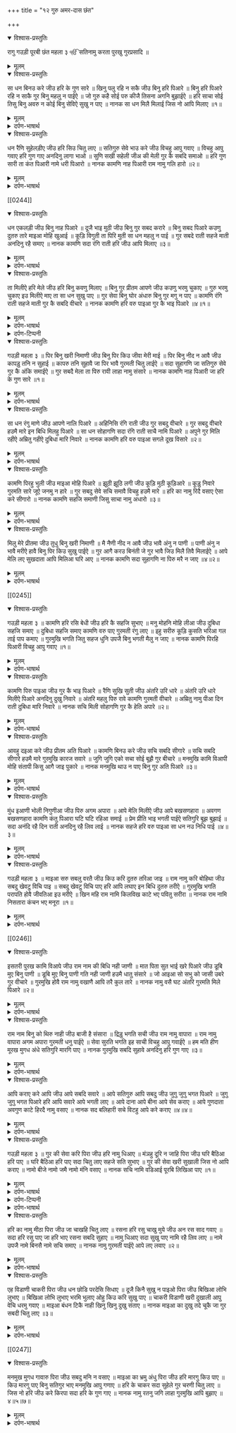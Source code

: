 +++
title = "१२ गुरु अमर-दास छंत"

+++

<details open><summary>विश्वास-प्रस्तुतिः</summary>

रागु गउड़ी पूरबी छंत महला ३ ੴ सतिनामु करता पुरखु गुरप्रसादि ॥
</details>

<details><summary>मूलम्</summary>

रागु गउड़ी पूरबी छंत महला ३ ੴ सतिनामु करता पुरखु गुरप्रसादि ॥
</details>

<details open><summary>विश्वास-प्रस्तुतिः</summary>

सा धन बिनउ करे जीउ हरि के गुण सारे ॥ खिनु पलु रहि न सकै जीउ बिनु हरि पिआरे ॥ बिनु हरि पिआरे रहि न साकै गुर बिनु महलु न पाईऐ ॥ जो गुरु कहै सोई परु कीजै तिसना अगनि बुझाईऐ ॥ हरि साचा सोई तिसु बिनु अवरु न कोई बिनु सेविऐ सुखु न पाए ॥ नानक सा धन मिलै मिलाई जिस नो आपि मिलाए ॥१॥
</details>

<details><summary>मूलम्</summary>

सा धन बिनउ करे जीउ हरि के गुण सारे ॥ खिनु पलु रहि न सकै जीउ बिनु हरि पिआरे ॥ बिनु हरि पिआरे रहि न साकै गुर बिनु महलु न पाईऐ ॥ जो गुरु कहै सोई परु कीजै तिसना अगनि बुझाईऐ ॥ हरि साचा सोई तिसु बिनु अवरु न कोई बिनु सेविऐ सुखु न पाए ॥ नानक सा धन मिलै मिलाई जिस नो आपि मिलाए ॥१॥
</details>

<details><summary>दर्पण-भाषार्थ</summary>

पद्अर्थ: साधन = जीव-स्त्री। बिनउ = विनती। सारे = संभालती है, याद करती है। महलु = परमात्मा का ठिकाना। परु कीजै = अच्छी तरह करना चाहिए। तिसना अगनि = तृष्णा की आग। साचा = सदा स्थिर रहने वाला।1।  
अर्थ: (जिस जीव-स्त्री के हृदय में प्रभु-मिलाप की चाहत पैदा होती है, वह) जीव-स्त्री (प्रभु-दर पे) विनती करती है और परमात्मा के गुण (अपने हृदय में) संभालती है, प्यारे परमात्मा (के दर्शनों) के बगैर वह एक छिन भर एक पल भर (शांत-चित्त) नहीं रह सकती। प्यारे परमात्मा के दर्शन के बिना वह (शांत-चित्त) नहीं रह सकती। पर परमात्मा का ठिकाना गुरु के बिना पाया नहीं जा सकता।  
जो जो गुरु शिक्षा देता है उसे अच्छी तरह कमाया जाए तो, (मन में से) तृष्णा की आग बुझ जाती है। एक परमात्मा ही सदा कायम रहने वाला है, उसके बगैर (जगत में) और कोई (सदा साथ निभने वाला साथी) नहीं है, उसकी शरण पड़े बिना जीव-स्त्री सुख नहीं पा सकती। हे नानक! वही जीव-स्त्री (गुरु की) मिलाई हुई (प्रभु-चरणों में) मिल सकती है जिसे प्रभु स्वयं मेहर (करके, अपने चरणों में) मिला ले।1।
</details>

<details open><summary>विश्वास-प्रस्तुतिः</summary>

धन रैणि सुहेलड़ीए जीउ हरि सिउ चितु लाए ॥ सतिगुरु सेवे भाउ करे जीउ विचहु आपु गवाए ॥ विचहु आपु गवाए हरि गुण गाए अनदिनु लागा भाओ ॥ सुणि सखी सहेली जीअ की मेली गुर कै सबदि समाओ ॥ हरि गुण सारी ता कंत पिआरी नामे धरी पिआरो ॥ नानक कामणि नाह पिआरी राम नामु गलि हारो ॥२॥
</details>

<details><summary>मूलम्</summary>

धन रैणि सुहेलड़ीए जीउ हरि सिउ चितु लाए ॥ सतिगुरु सेवे भाउ करे जीउ विचहु आपु गवाए ॥ विचहु आपु गवाए हरि गुण गाए अनदिनु लागा भाओ ॥ सुणि सखी सहेली जीअ की मेली गुर कै सबदि समाओ ॥ हरि गुण सारी ता कंत पिआरी नामे धरी पिआरो ॥ नानक कामणि नाह पिआरी राम नामु गलि हारो ॥२॥
</details>

<details><summary>दर्पण-भाषार्थ</summary>

पद्अर्थ: धन = जीव-स्त्री। रैणि = रात। सिउ = साथ। भाउ = प्रेम। करे = कर के। आपु = स्वै भाव। अनदिनु = हर रोज, हर समय। भाओ = भाउ, प्यार। जीअ की मेली = जिंद का मेल रखने वाली, दिली प्यार वाली। सारी = संभाले। नामे = नाम में ही। कामणि = स्त्री। नाह पिआरी = पति की प्यारी। गलि = गले में।2।  
अर्थ: जो जीव-स्त्री परमात्मा (के चरणों) से अपना चित्त जोड़े रखती है उस जीव-स्त्री की (जिंदगी रूपी) रात आसान बीतती है, वह जीव-स्त्री गुरु की शरण पड़ती है गुरु के साथ प्रेम करती है और अपने अंदर से अहं-अहंकार दूर करती है। जो जीव-स्त्री अपने अंदर से स्वैभाव दूर करती है सदा परमात्मा के गुण गाती रहती है, उसका हर वक्त प्रभु चरणों से प्यार बना रहता है। दिल-मिली (सत्संगी) सखियों-सहेलियों से (गुरु का शब्द) सुन के गुरु के शब्द में उसकी लीनता हुई रहती है।  
जो जीव-स्त्री परमात्मा के नाम से प्यार डालती है परमात्मा के गुण (अपने हृदय में) संभालती है वह परमात्मा पति की प्यारी बन जाती है। हे नानक! जिस जीव-स्त्री के गले में परमात्मा का नाम रूपी हार पड़ा रहता है, वह जीव-स्त्री परमात्मा की प्यारी हो जाती है।2।
</details>

[[0244]]
<details open><summary>विश्वास-प्रस्तुतिः</summary>

धन एकलड़ी जीउ बिनु नाह पिआरे ॥ दूजै भाइ मुठी जीउ बिनु गुर सबद करारे ॥ बिनु सबद पिआरे कउणु दुतरु तारे माइआ मोहि खुआई ॥ कूड़ि विगुती ता पिरि मुती सा धन महलु न पाई ॥ गुर सबदे राती सहजे माती अनदिनु रहै समाए ॥ नानक कामणि सदा रंगि राती हरि जीउ आपि मिलाए ॥३॥
</details>

<details><summary>मूलम्</summary>

धन एकलड़ी जीउ बिनु नाह पिआरे ॥ दूजै भाइ मुठी जीउ बिनु गुर सबद करारे ॥ बिनु सबद पिआरे कउणु दुतरु तारे माइआ मोहि खुआई ॥ कूड़ि विगुती ता पिरि मुती सा धन महलु न पाई ॥ गुर सबदे राती सहजे माती अनदिनु रहै समाए ॥ नानक कामणि सदा रंगि राती हरि जीउ आपि मिलाए ॥३॥
</details>

<details><summary>दर्पण-भाषार्थ</summary>

पद्अर्थ: भाइ = प्यार में। मुठी = ठगी गई। करारे = तगड़े। दुतरु = दुष्तर, जिससे पार लांघना मुश्किल हो। मोहि = मोह में। खुआई = खुंझी हुई, वंचित। कूड़ि = झूठ में, झूठे मोह में। विगुती = ख्वार हुई, परेशान हुई। पिरि = पिर ने, पति ने। मुती = छोड़ दी। सहजे = आत्मिक अडोलता में। माती = मस्त।3।  
अर्थ: हे जीउ! जो जीव-स्त्री प्यारे पति प्रभु के बिना अकेली (सूना जीवन व्यतीत कर रही) है, वह गुरु के सहारा देने वाले शब्द के बिना और ही प्यार में ठगी जा रही है। गुरु के शब्द के बिना और कोई नहीं जो उसे दुष्तर (संसार समुंदर) से पार लंघा सकता है, वह माया के मोह में (फसी) परेशान होती रहती है। जब जीव-स्त्री (माया के) झूठे मोह में परेशान होती है, तब (समझो कि) पति प्रभु से वह त्यागी हुई पड़ी है, वह जीव-स्त्री परमात्मा पति का ठिकाना नहीं ढूँढ सकती।  
(पर) जो जीव-स्त्री गुरु के शब्द में रंगी रहती है, वह आत्मिक अडोलता में मस्त रहती है, वह हर वक्त (प्रभु चरणों में) लीन रहती है। हे नानक! वह जीव-स्त्री सदा (प्रभु पति के) प्रेम रंग में रंगी रहती है, उसे परमात्मा खुद (अपने चरणों में) मिलाए रखता है।3।
</details>

<details open><summary>विश्वास-प्रस्तुतिः</summary>

ता मिलीऐ हरि मेले जीउ हरि बिनु कवणु मिलाए ॥ बिनु गुर प्रीतम आपणे जीउ कउणु भरमु चुकाए ॥ गुरु भरमु चुकाए इउ मिलीऐ माए ता सा धन सुखु पाए ॥ गुर सेवा बिनु घोर अंधारु बिनु गुर मगु न पाए ॥ कामणि रंगि राती सहजे माती गुर कै सबदि वीचारे ॥ नानक कामणि हरि वरु पाइआ गुर कै भाइ पिआरे ॥४॥१॥
</details>

<details><summary>मूलम्</summary>

ता मिलीऐ हरि मेले जीउ हरि बिनु कवणु मिलाए ॥ बिनु गुर प्रीतम आपणे जीउ कउणु भरमु चुकाए ॥ गुरु भरमु चुकाए इउ मिलीऐ माए ता सा धन सुखु पाए ॥ गुर सेवा बिनु घोर अंधारु बिनु गुर मगु न पाए ॥ कामणि रंगि राती सहजे माती गुर कै सबदि वीचारे ॥ नानक कामणि हरि वरु पाइआ गुर कै भाइ पिआरे ॥४॥१॥
</details>

<details><summary>दर्पण-भाषार्थ</summary>

पद्अर्थ: भरमु = मन की भटकना। चुकाए = दूर करे। माए = हे माँ! घोर अंधारु = घुप अंधेरा। मगु = रास्ता। वरु = पति। भाइ = प्यार में।4।  
अर्थ: हे जीउ! (प्रभु चरणों में) तब ही मिल सकते हैं, अगर प्रभु खुद ही मिला ले। परमात्मा के बिना (उसके चरणों में) और कौन मिला सकता है?  
(क्योंकि,) हे जीउ! अपने प्रीतम गुरु के बिना और कोई (हमारे मन की) भटकना दूर नहीं कर सकता।  
हे माँ! अगर गुरु (जीव-स्त्री के मन की) भटकना दूर कर दे, तो इस तरह (प्रभु चरणों में) मिल सकते हैं, तभी जीव-स्त्री आत्मिक आनंद पाती है। गुरु की शरण पड़े बिना उसे (जीवन का सही) रास्ता नहीं मिल सकता।  
हे नानक! जो जीव-स्त्री गुरु के शब्द की इनायत से (प्रभु पति के गुणों को) अपने सोच-मण्डल में टिकाती है, वह प्रभु के प्रेम रंग में रंगी रहती है, और आत्मिक अडोलता में मस्त रहती है। गुरु के प्रेम में गुरु के प्यार में टिकने के कारण उस जीव-स्त्री का प्रभु पति से मिलाप हो जाता है।4।1।
</details>

<details><summary>दर्पण-टिप्पनी</summary>

नोट: पाठक सज्जन इस छंत में और गुरु नानक देव जी के पहले दो छंतों में शब्दों की गहरी समानता देखें, जो बा-सबब ही नहीं हो गई। गुरु नानक देव जी की वाणी गुरु अमरदास जी के पास मौजूद थी।  
उदाहरण के तौर पर कुछ समान शब्द यहां दिए जा रहे हैं;  
साधन, नानक साधन मिलै मिलाई, ऐकलड़ी, नाह।
</details>

<details open><summary>विश्वास-प्रस्तुतिः</summary>

गउड़ी महला ३ ॥ पिर बिनु खरी निमाणी जीउ बिनु पिर किउ जीवा मेरी माई ॥ पिर बिनु नीद न आवै जीउ कापड़ु तनि न सुहाई ॥ कापरु तनि सुहावै जा पिर भावै गुरमती चितु लाईऐ ॥ सदा सुहागणि जा सतिगुरु सेवे गुर कै अंकि समाईऐ ॥ गुर सबदै मेला ता पिरु रावी लाहा नामु संसारे ॥ नानक कामणि नाह पिआरी जा हरि के गुण सारे ॥१॥
</details>

<details><summary>मूलम्</summary>

गउड़ी महला ३ ॥ पिर बिनु खरी निमाणी जीउ बिनु पिर किउ जीवा मेरी माई ॥ पिर बिनु नीद न आवै जीउ कापड़ु तनि न सुहाई ॥ कापरु तनि सुहावै जा पिर भावै गुरमती चितु लाईऐ ॥ सदा सुहागणि जा सतिगुरु सेवे गुर कै अंकि समाईऐ ॥ गुर सबदै मेला ता पिरु रावी लाहा नामु संसारे ॥ नानक कामणि नाह पिआरी जा हरि के गुण सारे ॥१॥
</details>

<details><summary>दर्पण-भाषार्थ</summary>

पद्अर्थ: खरी = बहुत। निमाणी = गरीब। किउ जीवा = मैं कैसे जी सकती हूँ? मेरे अंदर आत्मिक जीवन नहीं आ सकता। माई = हे माँ! नीद = सुख की नींद, शांति। कापड़ु = कपड़ा। तनि = शरीर पर। कापरु = कपड़ा। जा = जब। पिर भावै = पति को पसंद आती है। अंकि = अंक में, गोद में। सबदै = शब्द द्वारा। रावी = मिल सकती हूँ। लाहा = लाभ। संसारे = जगत में। कामणि = जीव-स्त्री। नाह = नाथ, पति। सारे = संभालती है।1।  
अर्थ: हे मेरी माँ! पति प्रभु के मिलाप के बिना मेरी जीवात्मा बहुत कंगाल सी रहती है, प्रभु पति से मेल के बिना मेरे अंदर आत्मिक जीवन नहीं आ सकता। (हे माँ!) प्रभु पति के बिना मेरे अंदर शांति नहीं आती, मुझे अपने शरीर पर कोई कपड़ा नहीं सुहाता।  
(हे माँ!) कपड़ा शरीर पर तभी सुहाता है जब मैं प्रभु पति को भा जाऊँ। (पर, हे माँ!) गुरु की मति पर चलने से ही प्रभु में चिक्त जुड़ सकता है। जब जीव-स्त्री गुरु की शरण पड़ती है, तब वह सदा वास्ते भाग्यशाली बन जाती है। (इस वास्ते, हे माँ!) गुरु की गोद में टिके रहना चाहिए।  
(हे माँ!) जब गुरु के शब्द में (मेरा चिक्त) जुड़ता है, तब मैं प्रभु पति को मिल पड़ती हूँ। (हे माँ!) प्रभु का नाम ही जगत में (असल) कमाई है।  
हे नानक! जीव-स्त्री जब परमात्मा के गुण अपने हृदय में बसाती है, तब वह प्रभु पति को प्यारी लगने लग पड़ती है।1।
</details>

<details open><summary>विश्वास-प्रस्तुतिः</summary>

सा धन रंगु माणे जीउ आपणे नालि पिआरे ॥ अहिनिसि रंगि राती जीउ गुर सबदु वीचारे ॥ गुर सबदु वीचारे हउमै मारे इन बिधि मिलहु पिआरे ॥ सा धन सोहागणि सदा रंगि राती साचै नामि पिआरे ॥ अपुने गुर मिलि रहीऐ अम्रितु गहीऐ दुबिधा मारि निवारे ॥ नानक कामणि हरि वरु पाइआ सगले दूख विसारे ॥२॥
</details>

<details><summary>मूलम्</summary>

सा धन रंगु माणे जीउ आपणे नालि पिआरे ॥ अहिनिसि रंगि राती जीउ गुर सबदु वीचारे ॥ गुर सबदु वीचारे हउमै मारे इन बिधि मिलहु पिआरे ॥ सा धन सोहागणि सदा रंगि राती साचै नामि पिआरे ॥ अपुने गुर मिलि रहीऐ अम्रितु गहीऐ दुबिधा मारि निवारे ॥ नानक कामणि हरि वरु पाइआ सगले दूख विसारे ॥२॥
</details>

<details><summary>दर्पण-भाषार्थ</summary>

पद्अर्थ: साधन = जीव-स्त्री। अहि = दिन। निसि = रात। वीचारे = विचारती है, सोच मण्डल में टिकाती है। इन बिधि = इस तरीके से। सोहागणि = अच्छे भाग्यों वाली। रंगि = प्रेम रंग में। साचै नामि = सदा स्थिर प्रभु के नाम में। गहीऐ = प्राप्त कर लेते हैं। दुबिधा = मेर-तेर। निवारे = दूर कर लेती है। वरु = पति। सगले = सारे।2।  
अर्थ: (हे मेरी माँ!) जो जीव-स्त्री गुरु के शब्द को अपने सोच मण्डल में टिकाती है, वह दिन रात प्रभु पति के प्रेम रंग में रंगी रहती है। वह जीव-स्त्री अपने प्रभु पति के मिलाप में आत्मिक आनंद भोगती है (क्योंकि) गुरु के शब्द को विचार मण्डल में संभालती है वह अपने अंदर से अहंकार दूर कर लेती है।  
(हे सत्संगी सहेलियो! तुम भी) इस प्रकार प्रभु प्यारे को मिलो।  
(हे माँ!) वह जीव-स्त्री हमेशा भाग्यशाली है, सदा प्रभु पति के प्रेम रंग में रंगी रहती है, जो सदा स्थिर प्रभु के नाम में प्रेम करती है।  
हे सहेलियो! अपने गुरु को मिल के रहना चाहिए (गुरु से ही) आत्मिक जीवन देने वाला नाम-जल ले सकते हैं। (जिसे ये नाम-जल मिल जाता है वह अपने अंदर से) मेर-तेर को समाप्त कर देती है। हे नानक! उस जीव-स्त्री ने पति प्रभु का मिलाप हासिल कर लिया, उसने सारे दुख भुला लिए।2।
</details>

<details open><summary>विश्वास-प्रस्तुतिः</summary>

कामणि पिरहु भुली जीउ माइआ मोहि पिआरे ॥ झूठी झूठि लगी जीउ कूड़ि मुठी कूड़िआरे ॥ कूड़ु निवारे गुरमति सारे जूऐ जनमु न हारे ॥ गुर सबदु सेवे सचि समावै विचहु हउमै मारे ॥ हरि का नामु रिदै वसाए ऐसा करे सीगारो ॥ नानक कामणि सहजि समाणी जिसु साचा नामु अधारो ॥३॥
</details>

<details><summary>मूलम्</summary>

कामणि पिरहु भुली जीउ माइआ मोहि पिआरे ॥ झूठी झूठि लगी जीउ कूड़ि मुठी कूड़िआरे ॥ कूड़ु निवारे गुरमति सारे जूऐ जनमु न हारे ॥ गुर सबदु सेवे सचि समावै विचहु हउमै मारे ॥ हरि का नामु रिदै वसाए ऐसा करे सीगारो ॥ नानक कामणि सहजि समाणी जिसु साचा नामु अधारो ॥३॥
</details>

<details><summary>दर्पण-भाषार्थ</summary>

पद्अर्थ: पिरहु = पति से। मोहि = मोह में। झूठि = झूठ में, झूठे जगत के मोह में। मुठी = लूटी हुई। कूड़िआरे = झूठे पदार्थों की बंजारन। सारे = संभालती है। जूऐ = जूए में। सचि = सदा स्थिर प्रभु में। रिदै = हृदय में। सहजि = आत्मिक अडोलता में। अधारो = आसरा।3।  
अर्थ: (हे माँ!) जो जीव-स्त्री प्रभु पति (की याद) से टूट जाती है, वह माया के मोह में (फंस के और पदार्थों को) प्यार करने लग पड़ती है। वह झूठे और कूड़ पदार्थों की वणजारन झूठे मोह में लगी रहती है, झूठे मोह में ठगी जाती है। पर जो जीव-स्त्री गुरु की मति को (अपने हृदय में) संभालती है, वह झूठे मोह को (अपने अंदर से) दूर कर लेती है, (और इस तरह) अपना जन्म व्यर्थ नहीं गवाती। वह जीव-स्त्री गुरु के शब्द को संभालती है, सदा स्थिर प्रभु में लीन हो जाती है और अपने अंदर से अहंकार को खत्म कर देती है, वह परमात्मा का नाम अपने हृदय में बसा लेती है - वह ऐसा आत्मिक श्रृंगार करती है।  
हे नानक! सदा स्थिर रहने वाले परमात्मा का नाम जिस जीव-स्त्री का जीवन आसरा है, वह जीव-स्त्री आत्मिक अडोलता में टिकी रहती है।3।
</details>

<details open><summary>विश्वास-प्रस्तुतिः</summary>

मिलु मेरे प्रीतमा जीउ तुधु बिनु खरी निमाणी ॥ मै नैणी नीद न आवै जीउ भावै अंनु न पाणी ॥ पाणी अंनु न भावै मरीऐ हावै बिनु पिर किउ सुखु पाईऐ ॥ गुर आगै करउ बिनंती जे गुर भावै जिउ मिलै तिवै मिलाईऐ ॥ आपे मेलि लए सुखदाता आपि मिलिआ घरि आए ॥ नानक कामणि सदा सुहागणि ना पिरु मरै न जाए ॥४॥२॥
</details>

<details><summary>मूलम्</summary>

मिलु मेरे प्रीतमा जीउ तुधु बिनु खरी निमाणी ॥ मै नैणी नीद न आवै जीउ भावै अंनु न पाणी ॥ पाणी अंनु न भावै मरीऐ हावै बिनु पिर किउ सुखु पाईऐ ॥ गुर आगै करउ बिनंती जे गुर भावै जिउ मिलै तिवै मिलाईऐ ॥ आपे मेलि लए सुखदाता आपि मिलिआ घरि आए ॥ नानक कामणि सदा सुहागणि ना पिरु मरै न जाए ॥४॥२॥
</details>

<details><summary>दर्पण-भाषार्थ</summary>

पद्अर्थ: मै = मुझे। नैणी = आँखों में। भावै = अच्छा लगता है। हावै = हाहुके में। करउ = मैं करती हूँ। घरि = घर में। आए = आ के।4।  
अर्थ: हे मेरे प्रीतम प्रभु जी! मुझे मिल, तेरे बिना मैं बहुत आजिज हूँ। (हे प्रीतम जी!) तेरे बिना मेरे आँखों में नींद नहीं आती। मुझे ना अन्न अच्छा लगता है ना पानी। (हे माँ! प्रीतम प्रभु के विछोड़े में) अन्न-पानी अच्छा नहीं लगता, सिसकियों में जिंद दुखी रहती है, पति प्रभु के बिना आत्मिक आनंद प्राप्त नहीं होता।  
(हे माँ!) मैं गुरु के आगे विनती करती हूँ - हे गुरु! अगर तुझे मेरी विनती ठीक लगे, तो जैसे भी हो सके मुझे (प्रीतम-प्रभु) मिला।  
(हे माँ!) सारे सुखों का देने वाला प्रीतम प्रभु (जिसको मिलाता है) स्वयं ही मिला लेता है, उसके हृदय घर में खुद ही आ के मिल लेता है। हे नानक! वह जीव-स्त्री सदा के लिए भाग्यशाली हो जाती है क्योंकि उसका (ये प्रभु-) पति ना कभी मरता है ना ही उससे विछुड़ता है।4।2।
</details>

[[0245]]
<details open><summary>विश्वास-प्रस्तुतिः</summary>

गउड़ी महला ३ ॥ कामणि हरि रसि बेधी जीउ हरि कै सहजि सुभाए ॥ मनु मोहनि मोहि लीआ जीउ दुबिधा सहजि समाए ॥ दुबिधा सहजि समाए कामणि वरु पाए गुरमती रंगु लाए ॥ इहु सरीरु कूड़ि कुसति भरिआ गल ताई पाप कमाए ॥ गुरमुखि भगति जितु सहज धुनि उपजै बिनु भगती मैलु न जाए ॥ नानक कामणि पिरहि पिआरी विचहु आपु गवाए ॥१॥
</details>

<details><summary>मूलम्</summary>

गउड़ी महला ३ ॥ कामणि हरि रसि बेधी जीउ हरि कै सहजि सुभाए ॥ मनु मोहनि मोहि लीआ जीउ दुबिधा सहजि समाए ॥ दुबिधा सहजि समाए कामणि वरु पाए गुरमती रंगु लाए ॥ इहु सरीरु कूड़ि कुसति भरिआ गल ताई पाप कमाए ॥ गुरमुखि भगति जितु सहज धुनि उपजै बिनु भगती मैलु न जाए ॥ नानक कामणि पिरहि पिआरी विचहु आपु गवाए ॥१॥
</details>

<details><summary>दर्पण-भाषार्थ</summary>

पद्अर्थ: कामणि = जीव-स्त्री। रसि = नाम रस में। बेधी = बेधी हुई। सहजि = आत्मिक अडोलता में। सुभाए = प्रेम में। मोहनि = मोहन ने, सुंदर प्रभु ने। दंबिधा = मेर-तेर। वरु = पति प्रभु। रंगु लाए = आत्मिक आनंद भोगती है। कूड़ि = झूठ से। कुसति = कु सत्य से, ठगी फरेब से। गल ताई = गले तक, नाको नाक। पिरहि पिआरी = पति प्रभु की प्यारी। आपु = स्वैभाव।1।  
अर्थ: (भाग्यशाली है वह) जीव-स्त्री (जिसका मन) परमात्मा के नाम में बेधा रहता है, जो परमात्मा के प्यार में अडोलता में टिकी रहती है, और जिसके मन को सुंदर प्रभु ने मोह रखा है, (उस जीव-स्त्री की) मेरे तेर आत्मिक अडोलता में खतम हो जाती है, वह जीव-स्त्री प्रभु पति को मिल जाती है, गुरु की मति ले के वह आत्मिक रंग भोगती है।  
(माया के मोह में फंस के मनुष्य का) ये शरीर झूठ ठगी फरेब से नाको नाक भरा रहता है और जीव पाप कमाता रहता है, पर गुरु शरण पड़ने से जीव प्रभु की भक्ति करता है, जिसकी इनायत से इसके अंदर आत्मिक अडोलता की लहर पैदा हो जाती है (और सारे किए पाप विकार दूर हो जाते हैं) प्रभु भक्ति के बगैर (विकारों की) मैल दूर नहीं होती।  
हे नानक! (वह) जीव-स्त्री प्रभु पति की प्यारी बन जाती है, जो अपने अंदर से स्वैभाव दूर कर लेती है।1।
</details>

<details open><summary>विश्वास-प्रस्तुतिः</summary>

कामणि पिरु पाइआ जीउ गुर कै भाइ पिआरे ॥ रैणि सुखि सुती जीउ अंतरि उरि धारे ॥ अंतरि उरि धारे मिलीऐ पिआरे अनदिनु दुखु निवारे ॥ अंतरि महलु पिरु रावे कामणि गुरमती वीचारे ॥ अम्रितु नामु पीआ दिन राती दुबिधा मारि निवारे ॥ नानक सचि मिली सोहागणि गुर कै हेति अपारे ॥२॥
</details>

<details><summary>मूलम्</summary>

कामणि पिरु पाइआ जीउ गुर कै भाइ पिआरे ॥ रैणि सुखि सुती जीउ अंतरि उरि धारे ॥ अंतरि उरि धारे मिलीऐ पिआरे अनदिनु दुखु निवारे ॥ अंतरि महलु पिरु रावे कामणि गुरमती वीचारे ॥ अम्रितु नामु पीआ दिन राती दुबिधा मारि निवारे ॥ नानक सचि मिली सोहागणि गुर कै हेति अपारे ॥२॥
</details>

<details><summary>दर्पण-भाषार्थ</summary>

पद्अर्थ: गुर कै भाइ = गुरु के प्रेम में (टिक के)। रैणि = (प्रभु की याद को) टिकाती है। अनदिनु = हर रोज। रावे = माणती है, भोगती है। सचि = सदा स्थिर प्रभु में। अपारे = बेअंत।2।  
अर्थ: जो जीव-स्त्री गुरु के प्रेम-प्यार में टिकी रहती है, वह प्रभु पति को मिल जाती है। वह अपने अंदर अपने हृदय में (प्रभु-पति को) बसाती है और सारी जिंदगी-रूपी रात सुख में गुजारती है। जो जीव-स्त्री अपने अंदर प्रभु का निवास-स्थान ढूँढ लेती है, गुरु की मति ले के (प्रभु के गुणों को) विचारती है, वह प्रभु-पति के मिलाप का आत्मिक आनंद पाती है।  
जिस जीव-स्त्री ने आत्मिक जीवन देने वाला नाम-रस दिन रात पीया है, वह अपने अंदर से मेर-तेर को खत्म कर देती है। हे नानक! गुरु के अथाह प्यार की इनायत से वह जीव-स्त्री सदा स्थिर प्रभु-पति में विलीन रहती है और भाग्यशाली बन जाती है।2।
</details>

<details open><summary>विश्वास-प्रस्तुतिः</summary>

आवहु दइआ करे जीउ प्रीतम अति पिआरे ॥ कामणि बिनउ करे जीउ सचि सबदि सीगारे ॥ सचि सबदि सीगारे हउमै मारे गुरमुखि कारज सवारे ॥ जुगि जुगि एको सचा सोई बूझै गुर बीचारे ॥ मनमुखि कामि विआपी मोहि संतापी किसु आगै जाइ पुकारे ॥ नानक मनमुखि थाउ न पाए बिनु गुर अति पिआरे ॥३॥
</details>

<details><summary>मूलम्</summary>

आवहु दइआ करे जीउ प्रीतम अति पिआरे ॥ कामणि बिनउ करे जीउ सचि सबदि सीगारे ॥ सचि सबदि सीगारे हउमै मारे गुरमुखि कारज सवारे ॥ जुगि जुगि एको सचा सोई बूझै गुर बीचारे ॥ मनमुखि कामि विआपी मोहि संतापी किसु आगै जाइ पुकारे ॥ नानक मनमुखि थाउ न पाए बिनु गुर अति पिआरे ॥३॥
</details>

<details><summary>दर्पण-भाषार्थ</summary>

पद्अर्थ: करे = करके। जीउ प्रीतम = हे प्रीतम जी! बिनउ = विनय, विनती। सचि = सदा स्थिर प्रभु के नाम से। सबदि = गुरु के शब्द से। सीगारो = श्रृंगार के। गुरमुखि = गुरु की शरण पड़ कर। जुगि जुगि = हरेक युग में, सदा ही। सचा = सदा स्थिर रहने वाला प्रभु। मनमुखि = अपने मन के पीछे चलने वाली। कामि = काम में। विआपी = फसी हुई। मोहि = मोह में। जाइ = जा के।3।  
अर्थ: (भाग्यशाली है वह) जीव-स्त्री जो सदा स्थिर प्रभु के नाम से व गुरु के शब्द से अपने आत्मिक जीवन को सुंदर बना के (प्रभु दर पे) विनती करती है (और कहती है:) हे अति प्यारे प्रीतम जी! मेहर करके (मेरे हृदय में) आ बसो। जो जीव-स्त्री सदा स्थिर प्रभु के नाम से गुरु के शब्द से अपने जीवन को खूबसूरत बना लेती है, वह अपने अंदर से अहंकार दूर कर लेती है। गुरु की शरण पड़ कर वह अपने सारे कारज सवार लेती है, वह जीव-स्त्री गुरु की दी हुई विचार (के उपदेश) की इनायत से उस परमात्मा के साथ सांझ पा लेती है जो हरेक युग में ही सदा कायम रहने वाला है।  
(पर) अपने मन के पीछे चलने वाली जीव-स्त्री काम-वासना में दबी रहती है, मोह में फंस के दुखी होती है। वह किस के आगे जा के (अपने दुखों की) पुकार करे? (कोई उसका ये दुख दूर नहीं कर सकता)। हे नानक! अति प्यारे गुरु के बिना अपने मन के पीछे चलने वाली जीव-स्त्री (प्रभु-चरणों में) स्थान हासिल नहीं कर सकती।3।
</details>

<details open><summary>विश्वास-प्रस्तुतिः</summary>

मुंध इआणी भोली निगुणीआ जीउ पिरु अगम अपारा ॥ आपे मेलि मिलीऐ जीउ आपे बखसणहारा ॥ अवगण बखसणहारा कामणि कंतु पिआरा घटि घटि रहिआ समाई ॥ प्रेम प्रीति भाइ भगती पाईऐ सतिगुरि बूझ बुझाई ॥ सदा अनंदि रहै दिन राती अनदिनु रहै लिव लाई ॥ नानक सहजे हरि वरु पाइआ सा धन नउ निधि पाई ॥४॥३॥
</details>

<details><summary>मूलम्</summary>

मुंध इआणी भोली निगुणीआ जीउ पिरु अगम अपारा ॥ आपे मेलि मिलीऐ जीउ आपे बखसणहारा ॥ अवगण बखसणहारा कामणि कंतु पिआरा घटि घटि रहिआ समाई ॥ प्रेम प्रीति भाइ भगती पाईऐ सतिगुरि बूझ बुझाई ॥ सदा अनंदि रहै दिन राती अनदिनु रहै लिव लाई ॥ नानक सहजे हरि वरु पाइआ सा धन नउ निधि पाई ॥४॥३॥
</details>

<details><summary>दर्पण-भाषार्थ</summary>

पद्अर्थ: मुंध = मुग्धा, मूर्ख स्त्री। निगुणीआ = गुण विहीन। अगम = अगम्य (पहुँच से परे)। अपारा = बेअंत। मेलि = अगर मिलाए। घटि घटि = हरेक घट में। भाइ = प्रेम से। सतिगुरि = सतिगुरु ने। अनंदि = आनंद में। अनदिनु = हर रोज, हर वक्त। लिव = लगन। हरि वरु = प्रभु पति। साधन = जीव-स्त्री। नउ निधि = धरती के सारे ही नौ खजाने।4।  
अर्थ: (एक तरफ जीव-स्त्री) मूर्ख है अंजान है भोली है (कि विकारों की लपटों से बचना नहीं जानती) और गुण-हीन है, (दूसरी तरफ) प्रभु-पति अगम्य (पहुँच से परे) है और बेअंत है (ऐसी अवस्था में, ऐसी जीव-स्त्री का प्रभु-पति से मिलाप कैसे हो?)। यदि प्रभु स्वयं ही (जीव-स्त्री को) मिलाए तो मिलाप हो सकता है, वह खुद ही (जीव-स्त्रीयों की भूलें गलतियां) बख्शने वाला है। प्यारा प्रभु-कंत जीव-स्त्री के अवगुण माफ करने के समर्थ है, और वह हरेक शरीर में बस रहा है (इस तरह सब के गुण-अवगुण जानता है)।  
सतिगुरु ने ये शिक्षा दी है कि वह कंत-प्रभु, प्रेम-प्रीति से प्राप्त होता है भक्ति भाव से मिलता है। हे नानक! (जो जीव-स्त्री गुरु की इस शिक्षा पर चलती है) वह हर वक्त दिन रात आनंद में रहती है, वह हर समय (प्रभु-चरणों में) तवज्जो जोड़े रखती है, आत्मिक अडोलता में टिक के वह प्रभु-पति से मिल जाती है, उस जीव-स्त्री ने, जैसे, दुनिया के नौ के नौ खजाने हासिल कर लिए हों।4।3।
</details>

<details open><summary>विश्वास-प्रस्तुतिः</summary>

गउड़ी महला ३ ॥ माइआ सरु सबलु वरतै जीउ किउ करि दुतरु तरिआ जाइ ॥ राम नामु करि बोहिथा जीउ सबदु खेवटु विचि पाइ ॥ सबदु खेवटु विचि पाए हरि आपि लघाए इन बिधि दुतरु तरीऐ ॥ गुरमुखि भगति परापति होवै जीवतिआ इउ मरीऐ ॥ खिन महि राम नामि किलविख काटे भए पवितु सरीरा ॥ नानक राम नामि निसतारा कंचन भए मनूरा ॥१॥
</details>

<details><summary>मूलम्</summary>

गउड़ी महला ३ ॥ माइआ सरु सबलु वरतै जीउ किउ करि दुतरु तरिआ जाइ ॥ राम नामु करि बोहिथा जीउ सबदु खेवटु विचि पाइ ॥ सबदु खेवटु विचि पाए हरि आपि लघाए इन बिधि दुतरु तरीऐ ॥ गुरमुखि भगति परापति होवै जीवतिआ इउ मरीऐ ॥ खिन महि राम नामि किलविख काटे भए पवितु सरीरा ॥ नानक राम नामि निसतारा कंचन भए मनूरा ॥१॥
</details>

<details><summary>दर्पण-भाषार्थ</summary>

पद्अर्थ: माया सरु = माया (के मोह) का सरोवर। सबलु = बलवान, तगड़ा। वरतै = अपना प्रभाव डाल रहा है। दुतरु = दुस्तर, जिससे पार गुजरना बहुत मुश्किल है। बोहिथा = जहाज। खेवटु = मल्लाह। इन बिधि = इस तरीके से। गुरमुखि = गुरु की शरण पड़ने से। इउ = इस तरह। राम नामि = परमात्मा के नाम ने। किलविख = पाप। मनूरा = जला हुआ लोहा, लोहे की मैल। कंचन = सोना।1।  
अर्थ: माया (के मोह) का लबालब भरा समुंदर अपना जोर डाल रहा है, इसमें से तैरना बहुत ही मुश्किल है। (हे भाई!) कैसे इसमें से पार लंघा जाए?  
हे भाई! परमात्मा के नाम को जहाज बना, गुरु के शब्द को मल्लाह बना के (उस जहाज) में बैठा। यदि मनुष्य परमात्मा के नाम-जहाज में गुरु के शब्द-मल्लाह को बैठा दे, तो परमात्मा स्वयं ही (माया के सरोवर से) पार लंघा देता है। (हे भाई!) इस दुश्वार माया-सरोवर में यूँ ही पार लांघ सकते हैं। गुरु की शरण पड़ने से परमात्मा की भक्ति प्राप्त हो जाती है, इस तरह दुनिया के कार्य-व्यवहार करते हुए माया की ओर से अछोह हो जाते हैं।  
हे नानक! परमात्मा के नाम की इनायत से (सारे) पाप एक छिन में कट जाते हैं। (जिसके काटे जाते हैं, उसका) शरीर पवित्र हो जाता है। परमात्मा के नाम से ही (माया-सरोवर से) पार लांघ सकते हैं औार लोहे की मैल (जंग लगा लोहे) (जैसा नकारा हुआ मन) सोना बन जाता है।1।
</details>

[[0246]]
<details open><summary>विश्वास-प्रस्तुतिः</summary>

इसतरी पुरख कामि विआपे जीउ राम नाम की बिधि नही जाणी ॥ मात पिता सुत भाई खरे पिआरे जीउ डूबि मुए बिनु पाणी ॥ डूबि मुए बिनु पाणी गति नही जाणी हउमै धातु संसारे ॥ जो आइआ सो सभु को जासी उबरे गुर वीचारे ॥ गुरमुखि होवै राम नामु वखाणै आपि तरै कुल तारे ॥ नानक नामु वसै घट अंतरि गुरमति मिले पिआरे ॥२॥
</details>

<details><summary>मूलम्</summary>

इसतरी पुरख कामि विआपे जीउ राम नाम की बिधि नही जाणी ॥ मात पिता सुत भाई खरे पिआरे जीउ डूबि मुए बिनु पाणी ॥ डूबि मुए बिनु पाणी गति नही जाणी हउमै धातु संसारे ॥ जो आइआ सो सभु को जासी उबरे गुर वीचारे ॥ गुरमुखि होवै राम नामु वखाणै आपि तरै कुल तारे ॥ नानक नामु वसै घट अंतरि गुरमति मिले पिआरे ॥२॥
</details>

<details><summary>दर्पण-भाषार्थ</summary>

पद्अर्थ: कामि = काम-वासना में। विआपे = फसे रहते हैं। बिधि = जुगति। सुत = पुत्र। खरे = बहुत। डूबि = डूब के, माया के मोह के सरोवर में नाको नाक फस के। मुए = आत्मिक मौत मर गए। गति = आत्मिक जीवन की हालत। धातु = भटकना। संसारे = संसार में। सभु को = हरेक जीव। जासी = फस जाएगा। उबरे = बच गए। वखाणै = उच्चारता है। घट = हृदय। गुरमति = गुरु की मति ले के।2।  
अर्थ: (माया के मोह के प्रभाव में) स्त्री और मर्द काम-वासना में फसे रहते हैं, परमात्मा के नाम जपने की विधि नहीं सीखते। (माया के मोह में फसे जीवों को अपने) माता-पिता-पुत्र-भाई (ही) बहुत प्यारे लगते हैं, (जिस सरोवर में) पानी नहीं, (पानी की जगह मोह है उस में) डूब के (नाको नाक फंस के) आत्मिक मौत सहेड़ लेते हैं। मोह रूपी पानी वाले माया-सरोवर में नाको नाक फंस के जीव आत्मिक मौत ले लेते है और अपने आत्मिक जीवन को नहीं परखते-जाचते। (इस तरह) संसार में (जीवों को) अहंकार की भटकना लगी हुई है। जो भी जीव जगत में (जनम ले के) आता है वह (इस भटकना में) फंस जाता है, (इसमें से वही) बचते हैं जो गुरु के शब्द को अपनी सोच-मण्डल में बसाते हैं।  
जो मनुष्य गुरु के सन्मुख हो के परमात्मा का नाम उच्चारता है, वह खुद (इस माया-सरोवर से) पार लांघ जाता है, अपनी कुलों को भी पार लंघा लेता है। हे नानक! जिस मनुष्य के हृदय में परमात्मा का नाम आ बसता है, वह गुरु की मति का आसरा ले के प्यारे प्रभु को मिल जाता है।2।
</details>

<details open><summary>विश्वास-प्रस्तुतिः</summary>

राम नाम बिनु को थिरु नाही जीउ बाजी है संसारा ॥ द्रिड़ु भगति सची जीउ राम नामु वापारा ॥ राम नामु वापारा अगम अपारा गुरमती धनु पाईऐ ॥ सेवा सुरति भगति इह साची विचहु आपु गवाईऐ ॥ हम मति हीण मूरख मुगध अंधे सतिगुरि मारगि पाए ॥ नानक गुरमुखि सबदि सुहावे अनदिनु हरि गुण गाए ॥३॥
</details>

<details><summary>मूलम्</summary>

राम नाम बिनु को थिरु नाही जीउ बाजी है संसारा ॥ द्रिड़ु भगति सची जीउ राम नामु वापारा ॥ राम नामु वापारा अगम अपारा गुरमती धनु पाईऐ ॥ सेवा सुरति भगति इह साची विचहु आपु गवाईऐ ॥ हम मति हीण मूरख मुगध अंधे सतिगुरि मारगि पाए ॥ नानक गुरमुखि सबदि सुहावे अनदिनु हरि गुण गाए ॥३॥
</details>

<details><summary>दर्पण-भाषार्थ</summary>

पद्अर्थ: को = कोई भी। थिरु = सदा कायम रहने वाला। बाजी = खेल। द्रिढ़ = दृढ़, पक्की करके टिका। सची = सदा कायम रहने वाली। वापारा = वणज। अगम = अगम्य (पहुँच से परे)। अपारा = बेअंत। पाईऐ = हासिल करते हैं। आपु = स्वैभाव। मुगध = मूर्ख। सतिगुरि = सतिगुरु ने। मारगि = रास्ते पर। सुहावे = सुंदर जीवन वाले। अनदिनु = हर रोज।3।  
अर्थ: हे भाई! ये जगत (परमात्मा की रची हुई एक) खेल है (इस में) परमात्मा के नाम के बिना और कोई सदा कायम रहने वाला नहीं है। हे भाई! परमात्मा का नाम-वणज ही सदा कायम रहने वाला है। अगम्य (पहुँच से परे) और बेअंत परमात्मा का नाम-वणज ही सदा कायम रहने वाला धन है, ये धन गुरु की मति पर चलने से मिलता है। प्रभु की सेवा भक्ति, प्रभु चरणों में तवज्जो जोड़नी - ये सदा कायम रहने वाली (राशि) है (इसकी इनायत से अपने) अंदर से स्वैभाव दूर कर सकते हैं।  
हम अल्प-बुद्धि वालों को, मूर्खों को, माया के मोह में अंधे हुओं को सतिगुरु ने ही जीवन के सही रास्ते पर डाला है। हे नानक! गुरु के सन्मुख रहने वाले मनुष्य गुरु के शब्द में जुड़ के सुंदर आत्मिक जीवन वाले बन जाते हैं, और, वह हर वक्त परमात्मा के गुण गाते रहते हैं।3।
</details>

<details open><summary>विश्वास-प्रस्तुतिः</summary>

आपि कराए करे आपि जीउ आपे सबदि सवारे ॥ आपे सतिगुरु आपि सबदु जीउ जुगु जुगु भगत पिआरे ॥ जुगु जुगु भगत पिआरे हरि आपि सवारे आपे भगती लाए ॥ आपे दाना आपे बीना आपे सेव कराए ॥ आपे गुणदाता अवगुण काटे हिरदै नामु वसाए ॥ नानक सद बलिहारी सचे विटहु आपे करे कराए ॥४॥४॥
</details>

<details><summary>मूलम्</summary>

आपि कराए करे आपि जीउ आपे सबदि सवारे ॥ आपे सतिगुरु आपि सबदु जीउ जुगु जुगु भगत पिआरे ॥ जुगु जुगु भगत पिआरे हरि आपि सवारे आपे भगती लाए ॥ आपे दाना आपे बीना आपे सेव कराए ॥ आपे गुणदाता अवगुण काटे हिरदै नामु वसाए ॥ नानक सद बलिहारी सचे विटहु आपे करे कराए ॥४॥४॥
</details>

<details><summary>दर्पण-भाषार्थ</summary>

पद्अर्थ: कराए = (प्रेरणा करके जीवों से) करवाता है। आपे = खुद ही। सबदि = शब्द में (जोड़ के)। सवारे = (जीवों के जीवन) सुंदर बनाता है। जुगु जुगु = हरेक युग में। दाना = समझदार, जानने वाला। बीना = परखने वाला। हिरदै = हृदय में। विटहु = से।4।  
अर्थ: (पर) हे भाई! (जीवों के वश कुछ नहीं। माया-सर में डूबने से बचाने वाला प्रभु स्वयं ही है) प्रभु खुद ही (प्रेरणा करके जीवों से काम) करवाता है (जीवों में व्यापक हो के) खुद ही (सब कुछ) करता है, प्रभु खुद ही गुरु के शब्द में जोड़ के (जीवों के) जीवन सुंदर बनाता है। प्रभु खुद ही सत्गुरू मिलाता है, खुद ही (गुरु का) शब्द बख्शता है, और खुद ही हरेक युग में अपने भक्तों को प्यार करता है। हरेक युग में हरि अपने भक्तों को प्यार करता है, खुद ही उनके जीवन को सँवारता है, खुद ही (उन्हें) भक्ति में जोड़ता है। वह खुद ही सबके दिल की जानने वाला और पहचानने वाला है, वह खुद ही (अपने भक्तों से अपनी) सेवा-भक्ति करवाता है। (हे भाई!) परमात्मा खुद ही (अपने) गुणों की दाति बख्शता है, (हमारे) अवगुण दूर करता है, और (हमारे) हृदय में (अपना) नाम बसाता है।  
हे नानक! (कह: मैं) उस सदा कायम रहने वाले परमात्मा से सदके जाता हूँ, वह खुद ही सब कुछ करता है और स्वयं ही सब कुछ कराता है।4।4।
</details>

<details open><summary>विश्वास-प्रस्तुतिः</summary>

गउड़ी महला ३ ॥ गुर की सेवा करि पिरा जीउ हरि नामु धिआए ॥ मंञहु दूरि न जाहि पिरा जीउ घरि बैठिआ हरि पाए ॥ घरि बैठिआ हरि पाए सदा चितु लाए सहजे सति सुभाए ॥ गुर की सेवा खरी सुखाली जिस नो आपि कराए ॥ नामो बीजे नामो जमै नामो मंनि वसाए ॥ नानक सचि नामि वडिआई पूरबि लिखिआ पाए ॥१॥
</details>

<details><summary>मूलम्</summary>

गउड़ी महला ३ ॥ गुर की सेवा करि पिरा जीउ हरि नामु धिआए ॥ मंञहु दूरि न जाहि पिरा जीउ घरि बैठिआ हरि पाए ॥ घरि बैठिआ हरि पाए सदा चितु लाए सहजे सति सुभाए ॥ गुर की सेवा खरी सुखाली जिस नो आपि कराए ॥ नामो बीजे नामो जमै नामो मंनि वसाए ॥ नानक सचि नामि वडिआई पूरबि लिखिआ पाए ॥१॥
</details>

<details><summary>दर्पण-भाषार्थ</summary>

पद्अर्थ: पिरा जीउ = हे प्यारे जीव! हे प्यारी जिंदे! धिआए = याद कर। मंञहु = मंझहु, अपने आप में से। घरि = हृदय घर में। सहजे = आत्मिक अडोलता में, सहज। सति सुभाए = सदा स्थिर प्रभु के प्यार में टिक के। खरी = बहुत। सुखाली = सुख+आलय, सुख देने वाली। नामो = नाम ही। मंनि = मन में। सचि = सदा स्थिर प्रभु में। नामि = नाम में (जुड़ने से)। पूरबि = पहले जन्म में।1।
</details>

<details><summary>दर्पण-टिप्पनी</summary>

नोट: ‘जिस नो’ में से ‘जिसु’ की ‘ु’ मात्रा संबंधक ‘नो’ के कारण हट गई है।
</details>

<details><summary>दर्पण-भाषार्थ</summary>

अर्थ: हे प्यारी जिंदे! गुरु की सेवा कर (गुरु की शरण पड़, और) परमात्मा का नाम स्मरण कर, (इस तरह) तू अपने आप में से दूर नहीं जाएगी (माया कें मोह की भटकना से बच जाएगी)। (हे जिंदे!) हृदय घर में टिके रहने से परमात्मा मिल जाता है। जो जीव आत्मिक अडोलता में टिक के, सदा स्थिर प्रभु के प्रेम में जुड़ के सदा (प्रभु चरणों में) चित्त जोड़ता है, वह हृदय घर में टिका रह के परमात्मा को ढूँढ लेता है। (सो, हे जिंदे!) गुरु की बताई हुई सेवा बहुत सुख देने वाली है (पर ये सेवा वही मनुष्य करता है) जिससे परमात्मा खुद कराऐ (जिसे खुद प्रेरणा करे)। (वह मनुष्य फिर अपने हृदय खेत में) परमात्मा का नाम ही बीजता है (वहाँ) नाम ही उगता है, वह मनुष्य अपने मन में सदा नाम ही बसाए रखता है।  
हे नानक! सदा स्थिर प्रभु में जुड़ के, प्रभु नाम में टिक के (मनुष्य लोक-परलोक में) आदर पाता है, (नाम जपने की इनायत से) पहले जन्म में किए कर्मों के संस्कारों के लेख मनुष्य के अंदर अंकुरित हो जाते हैं।1।
</details>

<details open><summary>विश्वास-प्रस्तुतिः</summary>

हरि का नामु मीठा पिरा जीउ जा चाखहि चितु लाए ॥ रसना हरि रसु चाखु मुये जीउ अन रस साद गवाए ॥ सदा हरि रसु पाए जा हरि भाए रसना सबदि सुहाए ॥ नामु धिआए सदा सुखु पाए नामि रहै लिव लाए ॥ नामे उपजै नामे बिनसै नामे सचि समाए ॥ नानक नामु गुरमती पाईऐ आपे लए लवाए ॥२॥
</details>

<details><summary>मूलम्</summary>

हरि का नामु मीठा पिरा जीउ जा चाखहि चितु लाए ॥ रसना हरि रसु चाखु मुये जीउ अन रस साद गवाए ॥ सदा हरि रसु पाए जा हरि भाए रसना सबदि सुहाए ॥ नामु धिआए सदा सुखु पाए नामि रहै लिव लाए ॥ नामे उपजै नामे बिनसै नामे सचि समाए ॥ नानक नामु गुरमती पाईऐ आपे लए लवाए ॥२॥
</details>

<details><summary>दर्पण-भाषार्थ</summary>

पद्अर्थ: जा = जब। चाखहि = तू चखेगी। लाए = लगा के। रसना मुये = हे निकर्मण्य जीभ! अन रस साद = और रसों का स्वाद। गवाए = गवा के, दूर कर। हरि भाए = हरि को पसंद आए। सबदि = शब्द में। नामि = नाम में। लिव लाए = लगन लगा के। उपजै = (हरि-रस) पैदा होता है। बिनसे = (अन रस साद) समाप्त हो जाता है। लए लवाए = लगा ले, लाम की लगन पैदा करता है।2।  
अर्थ: हे प्यारी जिंदे! परमात्मा का नाम मीठा है (पर ये तुम्हें तभी समझ आएगी) जब तू चित्त जोड़ के (ये नाम-रस) चखेगी। हे मेरी निष्कर्मण्य जीभ! परमात्मा के नाम का स्वाद चख, और अन्य रसों के स्वाद त्याग दे। (पर जीभ के भी क्या वश?) जब परमात्मा को ठीक लगे, तभी जीभ सदा परमात्मा के नाम का स्वाद लेती है, और गुरु के शब्द में जुड़ के सुंदर हो जाती है।  
(हे जिंदे!) जो मनुष्य नाम स्मरण करता है नाम में तवज्जो जोड़े रखता है, वह सदा आत्मिक आनंद पाता है, नाम की इनायत से उसके अंदर (नाम-रस की तमन्ना) पैदा होती है, नाम की इनायत से (उसके अंदर से और रसों की पकड़) दूर हो जाती है, नाम जपने की इनायत से वह सदा स्थिर प्रभु में लीन रहता है। (पर) हे नानक! परमात्मा का नाम गुरु की मति पर चलने से ही मिलता है, परमात्मा खुद ही अपने नाम की लगन पैदा करता है।2।
</details>

<details open><summary>विश्वास-प्रस्तुतिः</summary>

एह विडाणी चाकरी पिरा जीउ धन छोडि परदेसि सिधाए ॥ दूजै किनै सुखु न पाइओ पिरा जीउ बिखिआ लोभि लुभाए ॥ बिखिआ लोभि लुभाए भरमि भुलाए ओहु किउ करि सुखु पाए ॥ चाकरी विडाणी खरी दुखाली आपु वेचि धरमु गवाए ॥ माइआ बंधन टिकै नाही खिनु खिनु दुखु संताए ॥ नानक माइआ का दुखु तदे चूकै जा गुर सबदी चितु लाए ॥३॥
</details>

<details><summary>मूलम्</summary>

एह विडाणी चाकरी पिरा जीउ धन छोडि परदेसि सिधाए ॥ दूजै किनै सुखु न पाइओ पिरा जीउ बिखिआ लोभि लुभाए ॥ बिखिआ लोभि लुभाए भरमि भुलाए ओहु किउ करि सुखु पाए ॥ चाकरी विडाणी खरी दुखाली आपु वेचि धरमु गवाए ॥ माइआ बंधन टिकै नाही खिनु खिनु दुखु संताए ॥ नानक माइआ का दुखु तदे चूकै जा गुर सबदी चितु लाए ॥३॥
</details>

<details><summary>दर्पण-भाषार्थ</summary>

पद्अर्थ: विडाणी = बिगानी, अपने असल साथी प्रभु के बिना किसी और की। चाकरी = नौकरी, खुशामद। धन = स्त्री, जीव-स्त्री। छोडि = छोड़ के, (घर) छोड़ के, (आंतरिक ठहराव) छोड़ के। परदेसि = पराए देश में, (आत्मिक ठिकाना छोड़ के) जगह-जगह। दूजै = प्रभु के बिना किसी और के प्यार में। बिखिआ = माया। लुभाए = फसता है। भरमि = भटकना में। भुलाए = गलत रास्ते पर जाता है। दुखाली = दुख का घर, दुख देने वाली। आपु = अपना आप, अपना आत्मिक जीवन। बंधन = बंधनों के कारण। चूकै = खत्म होता।3।  
अर्थ: हे प्यारी जिंदे! (जैसे ये बेगानी नौकरी बड़ी दुखदाई होती है कि मनुष्य अपनी स्त्री को घर छोड़ के परदेस चला जाता है, वैसे ही परमात्मा को विसार के) और खुशामदें (बड़ी दुखदाई हैं क्योंकि) जीव-स्त्री (अपना आंतरिक आत्मिक ठिकाना) छोड़ के जगह-जगह बाहर भटकती फिरती है।  
हे प्यारी जिंदे! माया के मोह में फंस के किसी ने कभी सुख नहीं पाया। मनुष्य माया के लोभ में फंस जाता है। (जब मनुष्य) माया के लोभ में फंसता है (तब माया की खातिर) भटकना में पड़ कर गलत रास्ते पर पड़ जाता है (उस हालत में ये) सुख कैसे पा सकता है? (हे जिंदे! माया की खातिर ये दर-दर की खुशामद बहुत दुखदाई है) मनुष्य अपना आत्मिक जीवन (माया के बदले) बेच के अपना कर्तव्य छोड़ बैठता है। माया के (मोह के) बंधनों के कारण मनुष्य का मन (एक जगह) टिकता नहीं, (हरेक किस्म का) दुख इसे हर वक्त कष्ट देता है।  
हे नानक! माया के मोह से पैदा हुआ दुख तभी खत्म होता है जब मनुष्य गुरु के शब्द में अपना चिक्त जोड़ता है।3।
</details>

[[0247]]
<details open><summary>विश्वास-प्रस्तुतिः</summary>

मनमुख मुगध गावारु पिरा जीउ सबदु मनि न वसाए ॥ माइआ का भ्रमु अंधु पिरा जीउ हरि मारगु किउ पाए ॥ किउ मारगु पाए बिनु सतिगुर भाए मनमुखि आपु गणाए ॥ हरि के चाकर सदा सुहेले गुर चरणी चितु लाए ॥ जिस नो हरि जीउ करे किरपा सदा हरि के गुण गाए ॥ नानक नामु रतनु जगि लाहा गुरमुखि आपि बुझाए ॥४॥५॥७॥
</details>

<details><summary>मूलम्</summary>

मनमुख मुगध गावारु पिरा जीउ सबदु मनि न वसाए ॥ माइआ का भ्रमु अंधु पिरा जीउ हरि मारगु किउ पाए ॥ किउ मारगु पाए बिनु सतिगुर भाए मनमुखि आपु गणाए ॥ हरि के चाकर सदा सुहेले गुर चरणी चितु लाए ॥ जिस नो हरि जीउ करे किरपा सदा हरि के गुण गाए ॥ नानक नामु रतनु जगि लाहा गुरमुखि आपि बुझाए ॥४॥५॥७॥
</details>

<details><summary>दर्पण-भाषार्थ</summary>

पद्अर्थ: मनमुख = अपने मन के पीछे चलने वाला। मुगध = मूर्ख। गावारु = उजड्ड। मनि = मन में। भ्रमु = चक्कर, भटकना। अंधु = अंधा। मारगु = रास्ता। आपु = अपने आप को। गणाए = बड़ा जाहिर करता है। चाकर = सेवक। सुहेले = सुखी। लाए = लगा के। जिस नो = जिस पर। जगि = जगत में। लाहा = लाभ। गुरमुखि = गुरु के द्वारा, गुरु की शरण पड़ के। आपि = (परमात्मा) स्वयं।4।  
अर्थ: हे प्यारी जिंदे! अपने मन के पीछे चलने वाला मनुष्य मूर्ख और उजड्ड ही रहता है, वह गुरु के शब्द को अपने मन में नहीं बसाता। हे जिंदे! माया (के मोह) का चक्कर उसे (सही जीवन-राह से) अंधा कर देता है (इस वास्ते वह) परमात्मा (के मिलाप) का रास्ता नहीं ढूँढ सकता। गुरु की मर्जी के मुताबिक चले बिना मनुष्य हरि के मिलाप का रास्ता नहीं ढूँढ सकता (क्योंकि) अपने मन के पीछे चलने वाला मनुष्य सदा अपने आप को बड़ा प्रगट करता रहता है (और उसके अंदर सेवक वाली निम्रता नहीं आ सकती)। (दूसरी तरफ) परमात्मा के सेवक-भक्त गुरु के चरणों में चिक्त जोड़ के सदा सुखी रहते हैं।  
(पर, हे जिंदे! किसी के वश की बात नहीं) जिस मनुष्य पर परमात्मा स्वयं दया करता है, वही सदा परमात्मा के गुण गाता है। हे नानक! परमात्मा का नाम ही जगत में (असल) कमाई है, इस बात की सूझ परमात्मा स्वयं ही (मनुष्य को) गुरु की शरण में ला के देता है।4।5।
</details>
